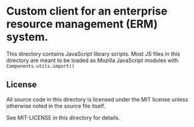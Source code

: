 Custom client for an enterprise resource management (ERM) system.
=================================================================

This directory contains JavaScript library scripts. Most JS files in
this directory are meant to be loaded as Mozilla JavaScript modules with
`Components.utils.import()`

License
-------

All source code in this directory is licensed under the MIT license unless
otherwise noted in the source file itself.

See MIT-LICENSE in this directory for details.


